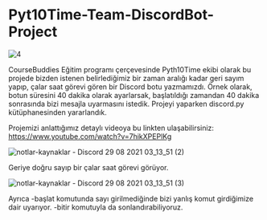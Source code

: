 # Pyt10Time-Team-DiscordBot-Project


![4](https://user-images.githubusercontent.com/72699045/131234065-77b15a64-01f8-4e35-bfed-11507e02b8a2.png)



CourseBuddies Eğitim programı çerçevesinde Pyth10Time ekibi olarak bu projede bizden istenen belirlediğimiz bir zaman aralığı kadar geri sayım yapıp, çalar saat görevi gören bir Discord botu yazmamızdı. Örnek olarak, botun süresini 40 dakika olarak ayarlarsak, başlatıldığı zamandan 40 dakika sonrasında bizi mesajla uyarmasını istedik. Projeyi yaparken discord.py kütüphanesinden yararlandık.

Projemizi anlattığımız detaylı videoya bu linkten ulaşabilirsiniz:
https://www.youtube.com/watch?v=7hikXPEPlKg

![notlar-kaynaklar - Discord 29 08 2021 03_13_51 (2)](https://user-images.githubusercontent.com/72699045/131234114-79830f23-62d4-4195-83fd-f80b77d0b424.png)

Geriye doğru sayıp bir çalar saat görevi görüyor.


![notlar-kaynaklar - Discord 29 08 2021 03_13_51 (3)](https://user-images.githubusercontent.com/72699045/131234136-f95c9ba9-67eb-40ce-a6cc-baf32e5c8331.png)

Ayrıca -başlat komutunda sayı girilmediğinde bizi yanlış komut girdiğimize dair uyarıyor.
-bitir komutuyla da sonlandırabiliyoruz.


